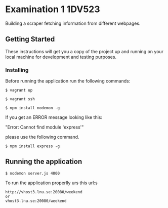 # Examination 1 1DV523

Building a scraper fetching information from different webpages.

## Getting Started

These instructions will get you a copy of the project up and running on your local machine for development and testing purposes.

### Installing

Before running the application run the following commands:

```
$ vagrant up
```

```
$ vagrant ssh
```

```
$ npm install nodemon -g
```
If you get an ERROR message looking like this:

"Error: Cannot find module 'express'"

please use the following command.

```
$ npm install express -g
```

## Running the application

```
$ nodemon server.js 4000
```

To run the application properlly urs this url:s

```
http://vhost3.lnu.se:20080/weekend
or
vhost3.lnu.se:20080/weekend
```

